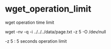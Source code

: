 wget_operation_limit
====================

wget operation time limit

wget -nv -q -i ../../../data/page.txt -z 5 -O /dev/null

-z 5 : 5 seconds operation limit

